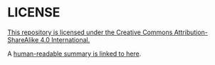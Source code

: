 # LICENSE

[This repository is licensed under the Creative Commons Attribution-ShareAlike 4.0 International.](https://creativecommons.org/licenses/by-sa/4.0/legalcode)

A [human-readable summary is linked to here](https://creativecommons.org/licenses/by-sa/4.0/).